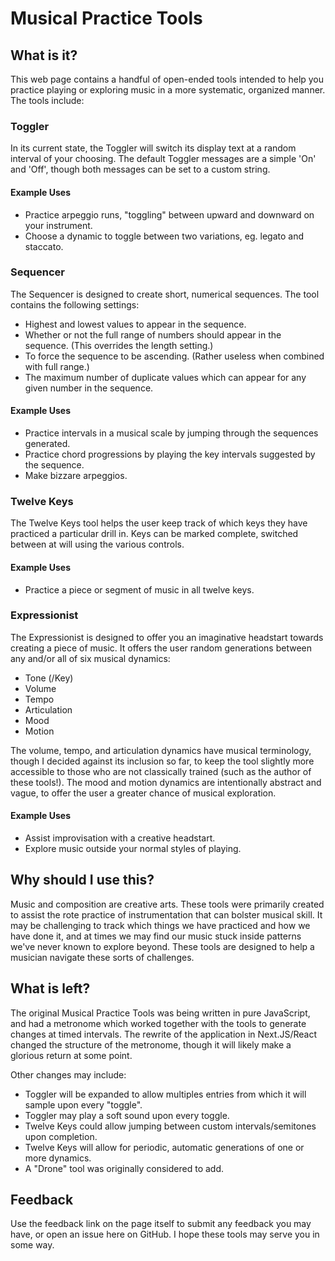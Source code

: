 # Musical Practice Tools

## What is it?
This web page contains a handful of open-ended tools intended to help you practice playing or exploring music in a more systematic, organized manner. The tools include:

### Toggler
In its current state, the Toggler will switch its display text at a random interval of your choosing. The default Toggler messages are a simple 'On' and 'Off', though both messages can be set to a custom string.
#### Example Uses
- Practice arpeggio runs, "toggling" between upward and downward on your instrument.
- Choose a dynamic to toggle between two variations, eg. legato and staccato.

### Sequencer
The Sequencer is designed to create short, numerical sequences. The tool contains the following settings:
- Highest and lowest values to appear in the sequence.
- Whether or not the full range of numbers should appear in the sequence. (This overrides the length setting.)
- To force the sequence to be ascending. (Rather useless when combined with full range.)
- The maximum number of duplicate values which can appear for any given number in the sequence.
#### Example Uses
- Practice intervals in a musical scale by jumping through the sequences generated.
- Practice chord progressions by playing the key intervals suggested by the sequence.
- Make bizzare arpeggios.

### Twelve Keys
The Twelve Keys tool helps the user keep track of which keys they have practiced a particular drill in. Keys can be marked complete, switched between at will using the various controls.
#### Example Uses
- Practice a piece or segment of music in all twelve keys.

### Expressionist
The Expressionist is designed to offer you an imaginative headstart towards creating a piece of music. It offers the user random generations between any and/or all of six musical dynamics:
- Tone (/Key)
- Volume
- Tempo
- Articulation
- Mood
- Motion

The volume, tempo, and articulation dynamics have musical terminology, though I decided against its inclusion so far, to keep the tool slightly more accessible to those who are not classically trained (such as the author of these tools!). The mood and motion dynamics are intentionally abstract and vague, to offer the user a greater chance of musical exploration.
#### Example Uses
- Assist improvisation with a creative headstart.
- Explore music outside your normal styles of playing.

## Why should I use this?
Music and composition are creative arts. These tools were primarily created to assist the rote practice of instrumentation that can bolster musical skill. It may be challenging to track which things we have practiced and how we have done it, and at times we may find our music stuck inside patterns we've never known to explore beyond. These tools are designed to help a musician navigate these sorts of challenges.

## What is left?
The original Musical Practice Tools was being written in pure JavaScript, and had a metronome which worked together with the tools to generate changes at timed intervals. The rewrite of the application in Next.JS/React changed the structure of the metronome, though it will likely make a glorious return at some point.

Other changes may include:
- Toggler will be expanded to allow multiples entries from which it will sample upon every "toggle".
- Toggler may play a soft sound upon every toggle.
- Twelve Keys could allow jumping between custom intervals/semitones upon completion.
- Twelve Keys will allow for periodic, automatic generations of one or more dynamics.
- A "Drone" tool was originally considered to add.

## Feedback
Use the feedback link on the page itself to submit any feedback you may have, or open an issue here on GitHub. I hope these tools may serve you in some way.
